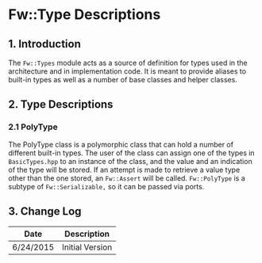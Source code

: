 # Fw::Type Descriptions

## 1. Introduction

The `Fw::Types` module acts as a source of definition for types used in the architecture and in implementation code. 
It is meant to provide aliases to built-in types as well as a number of base classes and helper classes.

## 2. Type Descriptions

### 2.1 PolyType

The PolyType class is a polymorphic class that can hold a number of different built-in types. 
The user of the class can assign one of the types in `BasicTypes.hpp` to an instance of the class, and the value and an indication of the type will be stored.
If an attempt is made to retrieve a value type other than the one stored, an `Fw::Assert` will be called.
`Fw::PolyType` is a subtype of `Fw::Serializable,` so it can be passed via ports.

## 3. Change Log

Date | Description
---- | -----------
6/24/2015 |  Initial Version



